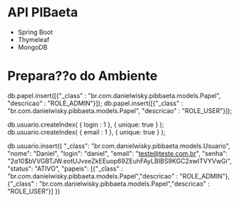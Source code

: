 # API PIBaeta

* Spring Boot
* Thymeleaf
* MongoDB

# Prepara??o do Ambiente

db.papel.insert([{"_class" : "br.com.danielwisky.pibbaeta.models.Papel", "descricao" : "ROLE_ADMIN"}]);
db.papel.insert([{"_class" : "br.com.danielwisky.pibbaeta.models.Papel", "descricao" : "ROLE_USER"}]);

db.usuario.createIndex( { login : 1 }, { unique: true } );
db.usuario.createIndex( { email : 1 }, { unique: true } );

db.usuario.insert({
    "_class": "br.com.danielwisky.pibbaeta.models.Usuario",
    "nome": "Daniel",
    "login": "daniel",
    "email": "teste@teste.com.br",
    "senha": "$2a$10$bVVGBTJW.eotUJvxeZkEEuop69ZEuhFAyLBIBS9KGC2xwITVYVwGi",
    "status": "ATIVO",
    "papeis": [{"_class" : "br.com.danielwisky.pibbaeta.models.Papel","descricao" : "ROLE_ADMIN"}, {"_class" : "br.com.danielwisky.pibbaeta.models.Papel","descricao" : "ROLE_USER"}]
})